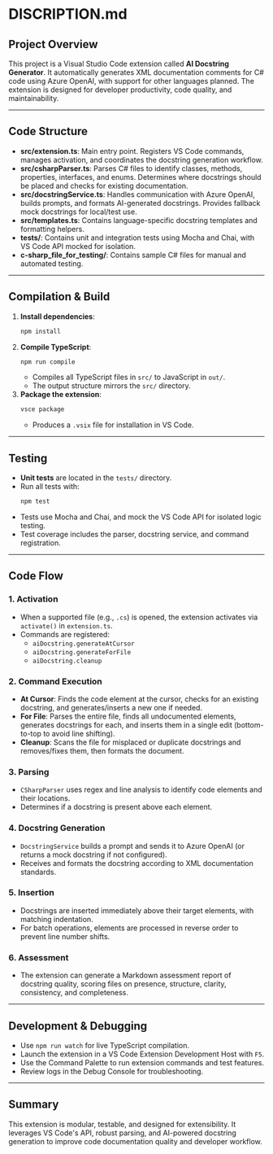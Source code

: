# DISCRIPTION.md

## Project Overview

This project is a Visual Studio Code extension called **AI Docstring Generator**. It automatically generates XML documentation comments for C# code using Azure OpenAI, with support for other languages planned. The extension is designed for developer productivity, code quality, and maintainability.

---

## Code Structure

- **src/extension.ts**: Main entry point. Registers VS Code commands, manages activation, and coordinates the docstring generation workflow.
- **src/csharpParser.ts**: Parses C# files to identify classes, methods, properties, interfaces, and enums. Determines where docstrings should be placed and checks for existing documentation.
- **src/docstringService.ts**: Handles communication with Azure OpenAI, builds prompts, and formats AI-generated docstrings. Provides fallback mock docstrings for local/test use.
- **src/templates.ts**: Contains language-specific docstring templates and formatting helpers.
- **tests/**: Contains unit and integration tests using Mocha and Chai, with VS Code API mocked for isolation.
- **c-sharp_file_for_testing/**: Contains sample C# files for manual and automated testing.

---

## Compilation & Build

1. **Install dependencies**:
   ```bash
   npm install
   ```
2. **Compile TypeScript**:
   ```bash
   npm run compile
   ```
   - Compiles all TypeScript files in `src/` to JavaScript in `out/`.
   - The output structure mirrors the `src/` directory.
3. **Package the extension**:
   ```bash
   vsce package
   ```
   - Produces a `.vsix` file for installation in VS Code.

---

## Testing

- **Unit tests** are located in the `tests/` directory.
- Run all tests with:
  ```bash
  npm test
  ```
- Tests use Mocha and Chai, and mock the VS Code API for isolated logic testing.
- Test coverage includes the parser, docstring service, and command registration.

---

## Code Flow

### 1. Activation
- When a supported file (e.g., `.cs`) is opened, the extension activates via `activate()` in `extension.ts`.
- Commands are registered:
  - `aiDocstring.generateAtCursor`
  - `aiDocstring.generateForFile`
  - `aiDocstring.cleanup`

### 2. Command Execution
- **At Cursor**: Finds the code element at the cursor, checks for an existing docstring, and generates/inserts a new one if needed.
- **For File**: Parses the entire file, finds all undocumented elements, generates docstrings for each, and inserts them in a single edit (bottom-to-top to avoid line shifting).
- **Cleanup**: Scans the file for misplaced or duplicate docstrings and removes/fixes them, then formats the document.

### 3. Parsing
- `CSharpParser` uses regex and line analysis to identify code elements and their locations.
- Determines if a docstring is present above each element.

### 4. Docstring Generation
- `DocstringService` builds a prompt and sends it to Azure OpenAI (or returns a mock docstring if not configured).
- Receives and formats the docstring according to XML documentation standards.

### 5. Insertion
- Docstrings are inserted immediately above their target elements, with matching indentation.
- For batch operations, elements are processed in reverse order to prevent line number shifts.

### 6. Assessment
- The extension can generate a Markdown assessment report of docstring quality, scoring files on presence, structure, clarity, consistency, and completeness.

---

## Development & Debugging

- Use `npm run watch` for live TypeScript compilation.
- Launch the extension in a VS Code Extension Development Host with `F5`.
- Use the Command Palette to run extension commands and test features.
- Review logs in the Debug Console for troubleshooting.

---

## Summary

This extension is modular, testable, and designed for extensibility. It leverages VS Code's API, robust parsing, and AI-powered docstring generation to improve code documentation quality and developer workflow.
